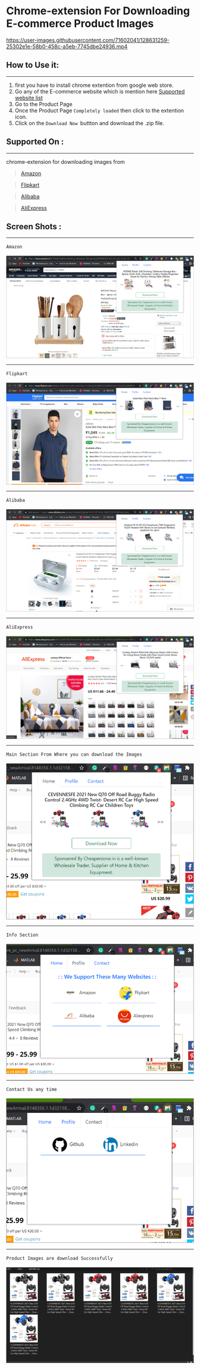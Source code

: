 # Chrome-extension For Downloading E-commerce Product Images


https://user-images.githubusercontent.com/71602041/128631259-25302e1e-58b0-458c-a5eb-7745dbe24936.mp4


## How to Use it:

---

1. first you have to install chrome extention from google web store.
2. Go any of the E-commerce website which is mention here [Supported website list](#supported-on)
3. Go to the Product Page
4. Once the Product Page `Completely loaded` then click to the extention icon.
5. Click on the `Download Now `buttton and download the .zip file.

## Supported On :

---

chrome-extension for downloading images from

> [Amazon](https://www.amazon.in)

> [Flipkart](https://www.flipkart.com)

> [Alibaba](https://www.alibaba.com)

> [AliExpress](https://www.aliExpress.com)

## Screen Shots :

---

`Amazon`
<br /><br />
<img src="./ss/1.png">

---

`Flipkart`
<br /><br />
<img src="./ss/2.png">

---

`Alibaba`
<br /><br />
<img src="./ss/3.png">

---

`AliExpress`
<br /><br />
<img src="./ss/4.png">

---

`Main Section From Where you can download the Images`
<br /><br />
<img src="./ss/5.png">

---

`Info Section`
<br /><br />
<img src="./ss/6.png">

---

`Contact Us any time`
<br /><br />
<img src="./ss/7.png">

---

`Product Images are download Successfully`
<br /><br />
<img src="./ss/8.png">
